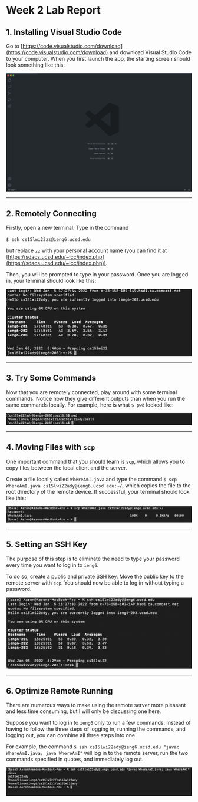 # Week 2 Lab Report

## 1. Installing Visual Studio Code

Go to [https://code.visualstudio.com/download](https://code.visualstudio.com/download) and download Visual Studio Code to your computer. When you first launch the app, the starting screen should look something like this:

![Image](image1.png)
___
## 2. Remotely Connecting

Firstly, open a new terminal. Type in the command

`$ ssh cs15lwi22zz@ieng6.ucsd.edu`

but replace `zz` with your personal account name (you can find it at [https://sdacs.ucsd.edu/~icc/index.php](https://sdacs.ucsd.edu/~icc/index.php)). 

Then, you will be prompted to type in your password. Once you are logged in, your terminal should look like this:

![Image](image2.png)
___
## 3. Try Some Commands

Now that you are remotely connected, play around with some terminal commands. Notice how they give different outputs than when you run the same commands locally. For example, here is what `$ pwd` looked like:

![Image](image3.png)
___
## 4. Moving Files with `scp`

One important command that you should learn is `scp`, which allows you to copy files between the local client and the server. 

Create a file locally called `WhereAmI.java` and type the command `$ scp WhereAmI.java cs15lwi22ady@ieng6.ucsd.edu:~/`, which copies the file to the root directory of the remote device. If successful, your terminal should look like this:

![Image](image4.png)
___
## 5. Setting an SSH Key

The purpose of this step is to eliminate the need to type your password every time you want to log in to `ieng6`.

To do so, create a public and private SSH key. Move the public key to the remote server with `scp`. You should now be able to log in without typing a password.

![Image](image5.png)
___

## 6. Optimize Remote Running

There are numerous ways to make using the remote server more pleasant and less time consuming, but I will only be discussing one here.

Suppose you want to log in to `ieng6` only to run a few commands. Instead of having to follow the three steps of logging in, running the commands, and logging out, you can combine all three steps into one.

For example, the command `$ ssh cs15lwi22ady@ieng6.ucsd.edu "javac WhereAmI.java; java WhereAmI"` will log in to the remote server, run the two commands specified in quotes, and immediately log out.

![Image](image6.png)
